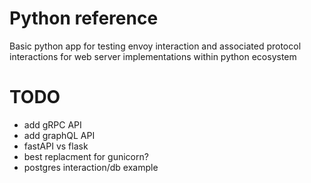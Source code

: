 # Python reference

Basic python app for testing envoy interaction and associated protocol interactions
 for web server implementations within python ecosystem

# TODO

* add gRPC API
* add graphQL API
* fastAPI vs flask
* best replacment for gunicorn?
* postgres interaction/db example